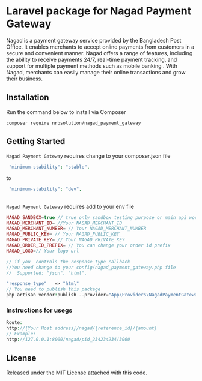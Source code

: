 # Laravel package for Nagad Payment Gateway
Nagad is a payment gateway service provided by the Bangladesh Post Office. It enables merchants to accept online payments from customers in a secure and convenient manner. Nagad offers a range of features, including the ability to receive payments 24/7, real-time payment tracking, and support for multiple payment methods such as mobile banking . With Nagad, merchants can easily manage their online transactions and grow their business.



## Installation ##

Run the command below to install via Composer

```shell
composer require nrbsolution/nagad_payment_gateway
```

## Getting Started ##

`Nagad Payment Gateway` requires change to your composer.json file 
```php
 "minimum-stability": "stable",
```
to
```php
 "minimum-stability": "dev",
```
## 
`Nagad Payment Gateway` requires add to your env file 
```php
NAGAD_SANDBOX=true // true only sandbox testing purpose or main api work only NAGAD_SANDBOX=false
NAGAD_MERCHANT_ID= //Your NAGAD_MERCHANT_ID
NAGAD_MERCHANT_NUMBER= // Your NAGAD_MERCHANT_NUMBER
NAGAD_PUBLIC_KEY= // Your NAGAD_PUBLIC_KEY
NAGAD_PRIVATE_KEY= // Your NAGAD_PRIVATE_KEY
NAGAD_ORDER_ID_PREFIX= // You can change your order id prefix 
NAGAD_LOGO=// Your logo url

// if you  controls the response type callback 
//You need change to your config/nagad_payment_gateway.php file 
//  Supported: "json", "html",

"response_type"   => "html" 
// You need to publish this package 
php artisan vendor:publish --provider="App\Providers\NagadPaymentGatewaySerivceProvider"

```
### Instructions for usegs  ###
```php
Route: 
http://{Your Host address}/nagad/{reference_id}/{amount}
// Example:
http://127.0.0.1:8000/nagad/pid_234234234/3000
```

## License ##

Released under the MIT License attached with this code.
